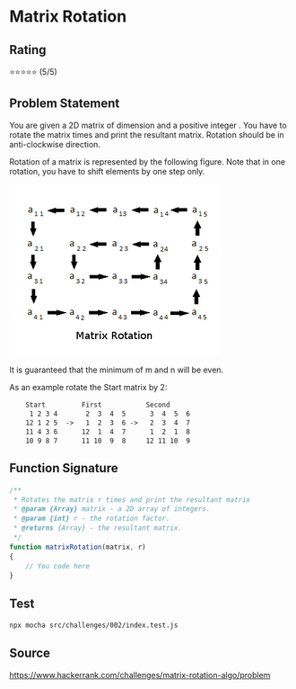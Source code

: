 # Matrix Rotation

## Rating
⭐⭐⭐⭐⭐ (5/5)

## Problem Statement

You are given a 2D matrix of dimension  and a positive integer . You have to rotate the matrix  times and print the resultant matrix. Rotation should be in anti-clockwise direction.

Rotation of a  matrix is represented by the following figure. Note that in one rotation, you have to shift elements by one step only.

![Alt text](./matrix-rotation.png "Matrix Rotation")

It is guaranteed that the minimum of m and n will be even.

As an example rotate the Start matrix by 2:
```
    Start         First           Second
     1 2 3 4       2  3  4  5      3  4  5  6
    12 1 2 5  ->   1  2  3  6 ->   2  3  4  7
    11 4 3 6      12  1  4  7      1  2  1  8
    10 9 8 7      11 10  9  8     12 11 10  9
```

## Function Signature

```javascript
/**
 * Rotates the matrix r times and print the resultant matrix
 * @param {Array} matrix - a 2D array of integers.
 * @param {int} r - the rotation factor.
 * @returns {Array} - the resultant matrix.
 */
function matrixRotation(matrix, r)
{
    // You code here
}
```

## Test
```sh
npx mocha src/challenges/002/index.test.js
```

## Source
https://www.hackerrank.com/challenges/matrix-rotation-algo/problem
